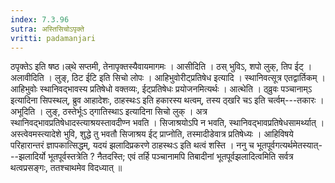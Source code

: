 ```yaml
---
index: 7.3.96
sutra: अस्तिसिचोऽपृक्ते
vritti: padamanjari
---
```


 ठपृक्तेऽ इति षष्ठ।ल्र्थे सप्तमी, तेनापृक्तस्यैवायमागमः । आसीदिति । ठस् भुविऽ, शपो लुक्, तिप ईट् । अलावीदिति । लुङ्, ठिट ईटि इति सिचो लोपः । आहिभुवोरीट्प्रतिषेध इत्यादि । स्थानिवत्सूत्र एतद्वार्तिकम् । आहिभुवोः स्थानिवद्भावस्य प्रतिषेधो वक्तव्यः, ईट्प्रतिषेधः प्रयोजनमित्यर्थः । आत्थेति । ठ्व्रुवः पञ्चानाम्ऽ इत्यादिना सिपस्थल्, ब्रुव आहादेशः, ठाहस्थःऽ इति हकारस्य थत्वम्, तस्य ठ्खरि चऽ इति चर्त्वम्---तकारः । अभूदिति । लुङ्, ठस्तेर्भूःऽ ठ्गातिस्थाऽ इत्यादिना सिचो लुक् । अत्र स्थानिवद्भावप्रतिषेधादस्त्याश्रयस्तावदीण्न भवति । सिजाश्रयोऽपि न भवति, स्थानिवद्भावप्रतिषेधसामर्थ्यात् । अस्त्वेवमस्त्यादेशे भुवि, शुद्धे तु भवतौ सिजाश्रय ईट् प्राप्नोति, तस्मादीडेवात्र प्रतिषेध्यः । आहिविषये परिहारान्तरं ज्ञापकात्सिद्धम्, यदयं झलादिप्रकरणे ठाहस्थःऽ इति थत्वं शस्ति । ननु च भूतपूर्वगत्यर्थमेतस्यात्---झलादिर्यो भूतपूर्वस्तत्रेति ? नैतदस्ति; एवं तर्हि पञ्चानामपि तिबादीनां भूतपूर्वझलादित्वमिति सर्वत्र थत्वप्रसङ्गः, ततश्चाथमेव विदध्यात् ॥